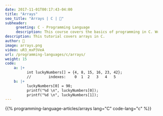 ```yaml
---
date: 2017-11-01T00:17:43-04:00
title: "Arrays"
seo_title: "Arrays | C | 🦒"
subheader:
     greeting: C - Programming Language
     description: This course covers the basics of programming in C. Work your way through the videos/articles and I'll teach you everything you need to know to start your programming journey!
description: This tutorial covers arrays in C.
author: 🦒
image: arrays.png
video: uR3_mxP3VeA
url: /programming-languages/c/arrays/
weight: 15
code:
    a: |+
          int luckyNumbers[] = {4, 8, 15, 16, 23, 42};
          //        indexes:    0  1  2   3   4   5
    b: |+
          luckyNumbers[0] = 90;
          printf("%d \n", luckyNumbers[0]);
          printf("%d \n", luckyNumbers[1]);
---
```


{{% programming-language-articles/arrays lang="C" code-lang="c" %}}

